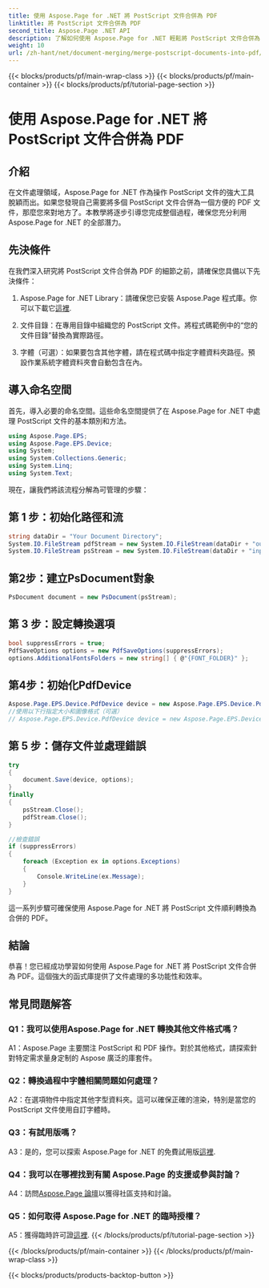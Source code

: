 ```yaml
---
title: 使用 Aspose.Page for .NET 將 PostScript 文件合併為 PDF
linktitle: 將 PostScript 文件合併為 PDF
second_title: Aspose.Page .NET API
description: 了解如何使用 Aspose.Page for .NET 輕鬆將 PostScript 文件合併為 PDF。透過本逐步指南增強您的文件處理能力。
weight: 10
url: /zh-hant/net/document-merging/merge-postscript-documents-into-pdf/
---
```


{{< blocks/products/pf/main-wrap-class >}}
{{< blocks/products/pf/main-container >}}
{{< blocks/products/pf/tutorial-page-section >}}

# 使用 Aspose.Page for .NET 將 PostScript 文件合併為 PDF

## 介紹

在文件處理領域，Aspose.Page for .NET 作為操作 PostScript 文件的強大工具脫穎而出。如果您發現自己需要將多個 PostScript 文件合併為一個方便的 PDF 文件，那麼您來對地方了。本教學將逐步引導您完成整個過程，確保您充分利用 Aspose.Page for .NET 的全部潛力。

## 先決條件

在我們深入研究將 PostScript 文件合併為 PDF 的細節之前，請確保您具備以下先決條件：

1.  Aspose.Page for .NET Library：請確保您已安裝 Aspose.Page 程式庫。你可以下載它[這裡](https://releases.aspose.com/page/net/).

2. 文件目錄：在專用目錄中組織您的 PostScript 文件。將程式碼範例中的“您的文件目錄”替換為實際路徑。

3. 字體（可選）：如果要包含其他字體，請在程式碼中指定字體資料夾路徑。預設作業系統字體資料夾會自動包含在內。

## 導入命名空間

首先，導入必要的命名空間。這些命名空間提供了在 Aspose.Page for .NET 中處理 PostScript 文件的基本類別和方法。

```csharp
using Aspose.Page.EPS;
using Aspose.Page.EPS.Device;
using System;
using System.Collections.Generic;
using System.Linq;
using System.Text;
```

現在，讓我們將該流程分解為可管理的步驟：

## 第 1 步：初始化路徑和流

```csharp
string dataDir = "Your Document Directory";
System.IO.FileStream pdfStream = new System.IO.FileStream(dataDir + "outputPDF_out.pdf", System.IO.FileMode.Create, System.IO.FileAccess.Write);
System.IO.FileStream psStream = new System.IO.FileStream(dataDir + "input.ps", System.IO.FileMode.Open, System.IO.FileAccess.Read);
```

## 第2步：建立PsDocument對象

```csharp
PsDocument document = new PsDocument(psStream);
```

## 第 3 步：設定轉換選項

```csharp
bool suppressErrors = true;
PdfSaveOptions options = new PdfSaveOptions(suppressErrors);
options.AdditionalFontsFolders = new string[] { @"{FONT_FOLDER}" };
```

## 第4步：初始化PdfDevice

```csharp
Aspose.Page.EPS.Device.PdfDevice device = new Aspose.Page.EPS.Device.PdfDevice(pdfStream);
//使用以下行指定大小和圖像格式（可選）
// Aspose.Page.EPS.Device.PdfDevice device = new Aspose.Page.EPS.Device.PdfDevice(pdfStream, new System.Drawing.Size(595, 842));
```

## 第 5 步：儲存文件並處理錯誤

```csharp
try
{
    document.Save(device, options);
}
finally
{
    psStream.Close();
    pdfStream.Close();
}

//檢查錯誤
if (suppressErrors)
{
    foreach (Exception ex in options.Exceptions)
    {
        Console.WriteLine(ex.Message);
    }
}
```

這一系列步驟可確保使用 Aspose.Page for .NET 將 PostScript 文件順利轉換為合併的 PDF。

## 結論

恭喜！您已經成功學習如何使用 Aspose.Page for .NET 將 PostScript 文件合併為 PDF。這個強大的函式庫提供了文件處理的多功能性和效率。

## 常見問題解答

### Q1：我可以使用Aspose.Page for .NET 轉換其他文件格式嗎？

A1：Aspose.Page 主要關注 PostScript 和 PDF 操作。對於其他格式，請探索針對特定需求量身定制的 Aspose 廣泛的庫套件。

### Q2：轉換過程中字體相關問題如何處理？

A2：在選項物件中指定其他字型資料夾。這可以確保正確的渲染，特別是當您的 PostScript 文件使用自訂字體時。

### Q3：有試用版嗎？

 A3：是的，您可以探索 Aspose.Page for .NET 的免費試用版[這裡](https://releases.aspose.com/).

### Q4：我可以在哪裡找到有關 Aspose.Page 的支援或參與討論？

 A4：訪問[Aspose.Page 論壇](https://forum.aspose.com/c/page/39)以獲得社區支持和討論。

### Q5：如何取得 Aspose.Page for .NET 的臨時授權？

 A5：獲得臨時許可證[這裡](https://purchase.aspose.com/temporary-license/).
{{< /blocks/products/pf/tutorial-page-section >}}

{{< /blocks/products/pf/main-container >}}
{{< /blocks/products/pf/main-wrap-class >}}

{{< blocks/products/products-backtop-button >}}
